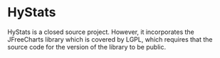 # HyStats
HyStats is a closed source project. However, it incorporates the JFreeCharts library which is covered by LGPL, which requires that the source code for the version of the library to be public.
